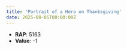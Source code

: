 ```yaml
---
title: 'Portrait of a Hero on Thanksgiving'
date: 2025-08-05T00:00:00Z
---
```

- **RAP**: 5163
- **Value**: -1
